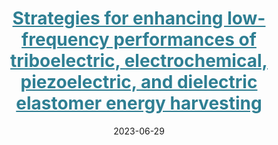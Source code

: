 ---
title: '<a href="https://doi.org/10.1016/j.scib.2023.06.025" style="color:#2f7f93;">Strategies for enhancing low-frequency performances of triboelectric, electrochemical, piezoelectric, and dielectric elastomer energy harvesting</a>'
collection: publications
category: manuscripts
excerpt: 'This review systematically summarizes four typical low-frequency energy harvesting technologies—triboelectric, electrochemical, piezoelectric, and dielectric elastomer—and discusses challenges and optimization strategies for improving output performance and stability in practical applications.'
date: 2023-06-29
venue: 'Science Bulletin'
paperurl: '/files/low-frequency-harvesters.pdf'
citation: 'Xiahou, X., Wu, S., Guo, X., <strong>Li, H.</strong>, Chen, C., & Xu, M. (2023). "Strategies for enhancing low-frequency performances of triboelectric, electrochemical, piezoelectric, and dielectric elastomer energy harvesting." <i>Science Bulletin</i>, 68, 1687–1714.'
---